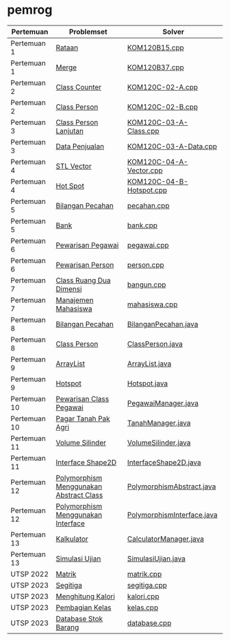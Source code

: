 # pemrog

| Pertemuan | Problemset | Solver |
|---|---|---|
| Pertemuan 1 | [Rataan](KOM120C-master/problemset/prob-KOM120B15%20-%20Rataan%20Bilangan.pdf) | [KOM120B15.cpp](KOM120C-master/solver/KOM120B15.cpp) |
| Pertemuan 1 | [Merge](KOM120C-master/problemset/prob-KOM120B37%20-%20Merge%20Menggunakan%20DMA.pdf) | [KOM120B37.cpp](KOM120C-master/solver/KOM120B37.cpp) |
| Pertemuan 2 | [Class Counter](KOM120C-master/problemset/prob-KOM120C-02-A-Class%20Counter.pdf) | [KOM120C-02-A.cpp](KOM120C-master/solver/KOM120C-02-A.cpp) |
| Pertemuan 2 | [Class Person](KOM120C-master/problemset/prob-KOM120C-02-B-Class%20Person.pdf) | [KOM120C-02-B.cpp](KOM120C-master/solver/KOM120C-02-B.cpp) |
| Pertemuan 3 | [Class Person Lanjutan](KOM120C-master/problemset/prob-KOM120C-03-A-Class%20Person%20Lanjutan.pdf) | [KOM120C-03-A-Class.cpp](KOM120C-master/solver/KOM120C-03-A-Class.cpp) |
| Pertemuan 3 | [Data Penjualan](KOM120C-master/problemset/prob-KOM120C-03-A-Data%20Penjualan.pdf) | [KOM120C-03-A-Data.cpp](KOM120C-master/solver/KOM120C-03-A-Data.cpp) |
| Pertemuan 4 | [STL Vector](KOM120C-master/problemset/prob-KOM120C-04-A-Vector.pdf) | [KOM120C-04-A-Vector.cpp](KOM120C-master/solver/KOM120C-04-A-Vector.cpp) |
| Pertemuan 4 | [Hot Spot](KOM120C-master/problemset/prob-KOM120C-04-B-HotSpot.pdf) | [KOM120C-04-B-Hotspot.cpp](KOM120C-master/solver/KOM120C-04-B-HotSpot.cpp) |
| Pertemuan 5 | [Bilangan Pecahan](KOM120C-master/problemset/pecahan.md) | [pecahan.cpp](KOM120C-master/solver/pecahan.cpp) |
| Pertemuan 5 | [Bank](KOM120C-master/problemset/bank.md) | [bank.cpp](KOM120C-master/solver/bank.cpp) |
| Pertemuan 6 | [Pewarisan Pegawai](KOM120C-master/problemset/prob-KOM120C-06-A-Pewarisan%20Class%20Pegawai.pdf) | [pegawai.cpp](KOM120C-master/solver/pegawai.cpp) |
| Pertemuan 6 | [Pewarisan Person](KOM120C-master/problemset/prob-KOM120C-06-B-Pewarisan%20Class%20Person.pdf) | [person.cpp](KOM120C-master/solver/person.cpp) |
| Pertemuan 7 | [Class Ruang Dua Dimensi](KOM120C-master/problemset/bangun.md) | [bangun.cpp](KOM120C-master/solver/bangun.cpp) |
| Pertemuan 7 | [Manajemen Mahasiswa](KOM120C-master/problemset/mahasiswa.md) | [mahasiswa.cpp](KOM120C-master/solver/mahasiswa.cpp) |
| Pertemuan 8 | [Bilangan Pecahan](KOM120C-master/problemset/BilanganPecahan.md) | [BilanganPecahan.java](KOM120C-master/solver/BilanganPecahan.java) |
| Pertemuan 8 | [Class Person](KOM120C-master/problemset/ClassPerson.md) | [ClassPerson.java](KOM120C-master/solver/ClassPerson.java) |
| Pertemuan 9 | [ArrayList](KOM120C-master/KOM120C-master/problemset/ArrayList.md) | [ArrayList.java](KOM120C-master/solver/ArrayList.java) |
| Pertemuan 9 | [Hotspot](KOM120C-master/problemset/Hotspot.md) | [Hotspot.java](KOM120C-master/solver/Hotspot.java) |
| Pertemuan 10 | [Pewarisan Class Pegawai](KOM120C-master/problemset/PegawaiManager.md) | [PegawaiManager.java](KOM120C-master/solver/PegawaiManager.java) |
| Pertemuan 10 | [Pagar Tanah Pak Agri](KOM120C-master/problemset/TanahManager.md) | [TanahManager.java](KOM120C-master/solver/TanahManager.java) |
| Pertemuan 11 | [Volume Silinder](KOM120C-master/problemset/VolumeSilinder.md) | [VolumeSilinder.java](KOM120C-master/solver/VolumeSilinder.java) |
| Pertemuan 11 | [Interface Shape2D](KOM120C-master/problemset/InterfaceShape2D.md) | [InterfaceShape2D.java](KOM120C-master/solver/InterfaceShape2D.java) |
| Pertemuan 12 | [Polymorphism Menggunakan Abstract Class](KOM120C-master/problemset/PolymorphismAbstract.md) | [PolymorphismAbstract.java](KOM120C-master/solver/PolymorphismAbstract.java) |
| Pertemuan 12 | [Polymorphism Menggunakan Interface](KOM120C-master/problemset/PolymorphismInterface.md) | [PolymorphismInterface.java](KOM120C-master/solver/PolymorphismInterface.java) |
| Pertemuan 13 | [Kalkulator](KOM120C-master/problemset/CalculatorManager.md) | [CalculatorManager.java](KOM120C-master/solver/CalculatorManager.java) |
| Pertemuan 13 | [Simulasi Ujian](KOM120C-master/problemset/SimulasiUjian.md) | [SimulasiUjian.java](KOM120C-master/solver/SimulasiUjian.java) |
| UTSP 2022 | [Matrik](KOM120C-master/problemset/matrik.md) | [matrik.cpp](KOM120C-master/solver/matrik.cpp) |
| UTSP 2023 | [Segitiga](KOM120C-master/problemset/segitiga.md) | [segitiga.cpp](KOM120C-master/solver/segitiga.cpp) |
| UTSP 2023 | [Menghitung Kalori](KOM120C-master/problemset/kalori.md) | [kalori.cpp](KOM120C-master/solver/kalori.cpp) |
| UTSP 2023 | [Pembagian Kelas](KOM120C-master/problemset/kelas.md) | [kelas.cpp](KOM120C-master/solver/kelas.cpp) |
| UTSP 2023 | [Database Stok Barang](KOM120C-master/problemset/database.md) | [database.cpp](solver/database.cpp) |
